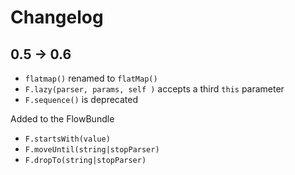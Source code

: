 Changelog
====

0.5 -> 0.6
----

* `flatmap()` renamed to `flatMap()`
* `F.lazy(parser, params, self )` accepts a third `this` parameter
* `F.sequence()` is deprecated


Added  to the FlowBundle

* `F.startsWith(value)`
* `F.moveUntil(string|stopParser)`
* `F.dropTo(string|stopParser)`





